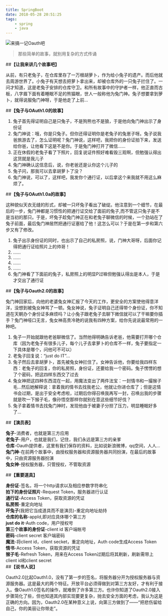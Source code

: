```yaml
---
title: SpringBoot
date: 2018-05-28 20:51:25
tags:
    - spring
    - java
---
```



![来搞一记Oauth吧](/assets/blogImg/rabbit.jpg) 
> 那些简单的故事，就别用复杂的方式传诵

##**【让我来讲几个故事吧】**     

从前，有只老兔子，在仓库里存了一万根胡萝卜，作为给小兔子的遗产。而后他就去周游世界了。小兔子有天想去把萝卜拿出来，却被仓库外的一只兔子拦住了。一问才知道，这是老兔子安排的仓库守卫。和所有故事中的守护者一样，他正直而古板，八字眉下面有着睡眠不足的熊猫眼，世人一般称他为兔门神。兔子想要拿到萝卜，就得说服兔门神呀，于是他走了上前…
<!-- more -->
##**【兔子与OAuth1.0的故事】**

1. 兔子首先得证明自己是只兔子，不是狗熊也不是狼，于是他向兔门神出示了身份证
2. 兔门神说：哦，你是只兔子。但你还得证明你是老兔子的兔崽子呀。兔子说我爸旅游去了，怎么证明呢？兔门神说，这样吧，我把你的身份证拍下来，发送给你爸，让他看下这是不是你。于是兔门神打开了微信……
3. 正在休假的老兔子看了下照片，回复说证件照好难看毁三观啊，但勉强认得出这货就是我儿子
4. 兔门神确认这信息后，说，你老爸还是认你这个儿子的
5. 兔子问，那我可以去拿胡萝卜了没？
6. 兔门神说，可以了，这样吧，我发你个通行证，以后拿这个来我就不用这么麻烦了。

##**【兔子与OAuth1.0a的故事】**

这种貌似天衣无缝的形式，却被一只坏兔子看出了破绽。他注意到一个细节，在最后的一步，兔门神都是习惯性的把通行证交给了面前的兔子,而不管这只兔子是不是当初的那只。于是，坏兔子趁兔门神正在和老兔子聊微信的时候，一个劲站在了兔子前面，最后兔门神居然把通行证塞给了他！这怎么可以？于是在第一步和第六步又有了修改。

1. 兔子出示身份证的同时，也出示了自己的私房照，说，门神大哥呀，后面你记得把通行证给照片上的帅哥！
2. ……
3. ……
4. ……
5. ……
6. 兔门神看了下面前的兔子，私房照上的明显P过嘛但勉强认得出是本人，于是才交出了通行证

##**【兔子与Oauth2.0的故事】**

兔门神回家后，向他的老婆兔女神汇报了今天的工作，更安全的方案使他得意洋洋，没想到被兔女神骂了一顿。兔女神说，兔子证明自己还得带个身份证，你不知道在天朝办个身份证多麻烦吗？让小兔子跟老兔子去聊下微信就可以了干嘛要你插手？兔门神哑口无言，兔女神高贵冷艳的说我有四种方案，给你先说说最常用的一种吧。

1. 兔子一开始就跟他老爸聊微信了。当然他得明确告诉老爸，他需要打开哪个仓库（因为老兔子有很多儿子，每个儿子去拿萝卜的仓库不一样，兔子要指定一下具体是哪个，问他可不可以）
2. 老兔子回复说：“just do IT”…
3. 兔子然后去拿胡萝卜，首先被兔女神拦住了。女神告诉他，你要给我四样东西：老兔子的回复，你的私房照，身份证，还要给我一个密码。兔子愣愣的想了个密码，把这四样东西交了过去
4. 兔女神把这四种东西混在一起，用魔法变出了两件法宝：一封情书和一撮猴子毛…然后她解释说：拿着我的情书去找我老公，他就让你进仓库了；但是这情书会过期，是出于安全考虑啦，过期后你得召唤我再写一封，召唤出我的步骤就是吹一下猴子毛，像孙悟空那样你就别在意这些细节好伐？
5. 兔子拿着情书去找兔门神时，发现他由于被妻子分担了压力，明显睡眠好多了…

##**【演员表】**

**兔子**-消费者，也就是第三方应用                 
**老兔子**-用户，也就是我们，记住，我们永远是第三方的亲爹                      
**仓库**-Oauth提供者，这里有我们保存的资料，比如说新浪微博，qq空间，人人…                              
**兔门神**-在前两个故事中，由授权服务器和资源服务器共同扮演，在最后的故事中，只由资源服务器扮演                           
**兔女神**-授权服务器，只管授权，不管取资源                   

##**【重要道具】**

**身份证**-签名，将一个http请求以及相应参数字符串化                             
**拍下的身份证照片**-Request Token，服务器进行认证                           
**通行证**-Access Token，获取资源的凭证                   
**私房照**-重定向地址               
**坏兔子**(我把它当成道具而不是演员)-重定向地址劫持                        
**仓库的名称**-appId,即对应具体哪个第三方                        
**just do it**-Auth code，用户授权号                        
**第三个故事的身份证**-client id 客户端帐号                        
**密码**-client secret 客户端密码                        
**魔法**-将client id，client secket，重定向地址，Auth code生成Access Token                        
**情书**-Access Token，获取资源的凭证                        
**猴子毛**-Refresh Token，用来在Access Token过期后将其刷新，刷新需带上client id和client secret                        
##**【说书人说】**

Oauth2.0比起Oauth1.0，没有了第一步的签名，将服务器分开为授权服务器与资源服务器。这是最大的两个特征。开放平台必须得做到对第三方友好，才有利于接入。像Oauth1.0签名的操作，就难倒了许多第三方。也许你知道了Oauth2.0接入步骤简化了些，但也知道其内部实现要更复杂，抛去安全方面的考虑，我认为这是正确的方向。因为，Oauth2.0在某种意义上说，向第三方做到了——“把悲伤留给自己，你的美丽让你带走”。

